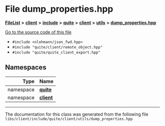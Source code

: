 

# File dump\_properties.hpp



[**FileList**](files.md) **>** [**client**](dir_66fcfc6cbdc0959ca004c79e577b2983.md) **>** [**include**](dir_69eac062172cc3dd38536daddef8f6c7.md) **>** [**quite**](dir_4b2f86ac1ca33b50681e1a9febdc0774.md) **>** [**client**](dir_7d6276c65eb2c4014d2f0c2cacdec3f0.md) **>** [**utils**](dir_40c584c53b41f36667c6f7a7f0c7366b.md) **>** [**dump\_properties.hpp**](dump__properties_8hpp.md)

[Go to the source code of this file](dump__properties_8hpp_source.md)



* `#include <nlohmann/json_fwd.hpp>`
* `#include "quite/client/remote_object.hpp"`
* `#include "quite/quite_client_export.hpp"`













## Namespaces

| Type | Name |
| ---: | :--- |
| namespace | [**quite**](namespacequite.md) <br> |
| namespace | [**client**](namespacequite_1_1client.md) <br> |





















































------------------------------
The documentation for this class was generated from the following file `libs/client/include/quite/client/utils/dump_properties.hpp`

